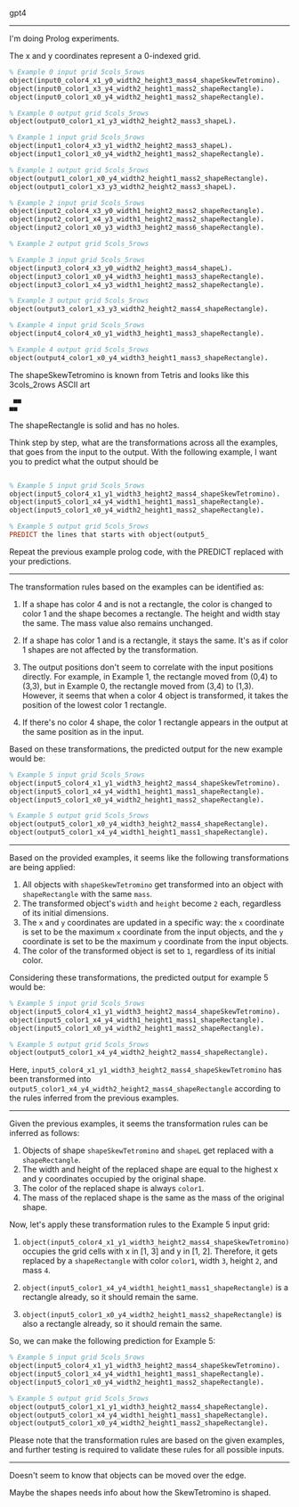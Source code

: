 gpt4

---

I'm doing Prolog experiments.


The x and y coordinates represent a 0-indexed grid.


```prolog
% Example 0 input grid 5cols_5rows
object(input0_color4_x1_y0_width2_height3_mass4_shapeSkewTetromino).
object(input0_color1_x3_y4_width2_height1_mass2_shapeRectangle).
object(input0_color1_x0_y4_width2_height1_mass2_shapeRectangle).

% Example 0 output grid 5cols_5rows
object(output0_color1_x1_y3_width2_height2_mass3_shapeL).

% Example 1 input grid 5cols_5rows
object(input1_color4_x3_y1_width2_height2_mass3_shapeL).
object(input1_color1_x0_y4_width2_height1_mass2_shapeRectangle).

% Example 1 output grid 5cols_5rows
object(output1_color1_x0_y4_width2_height1_mass2_shapeRectangle).
object(output1_color1_x3_y3_width2_height2_mass3_shapeL).

% Example 2 input grid 5cols_5rows
object(input2_color4_x3_y0_width1_height2_mass2_shapeRectangle).
object(input2_color1_x4_y3_width1_height2_mass2_shapeRectangle).
object(input2_color1_x0_y3_width3_height2_mass6_shapeRectangle).

% Example 2 output grid 5cols_5rows

% Example 3 input grid 5cols_5rows
object(input3_color4_x3_y0_width2_height3_mass4_shapeL).
object(input3_color1_x0_y4_width3_height1_mass3_shapeRectangle).
object(input3_color1_x4_y3_width1_height2_mass2_shapeRectangle).

% Example 3 output grid 5cols_5rows
object(output3_color1_x3_y3_width2_height2_mass4_shapeRectangle).

% Example 4 input grid 5cols_5rows
object(input4_color4_x0_y1_width3_height1_mass3_shapeRectangle).

% Example 4 output grid 5cols_5rows
object(output4_color1_x0_y4_width3_height1_mass3_shapeRectangle).
```

The shapeSkewTetromino is known from Tetris and looks like this 3cols_2rows ASCII art
```
 ■■
■■ 
```

The shapeRectangle is solid and has no holes.


Think step by step, what are the transformations across all the examples, that goes from the input to the output.
With the following example, I want you to predict what the output should be


```prolog

% Example 5 input grid 5cols_5rows
object(input5_color4_x1_y1_width3_height2_mass4_shapeSkewTetromino).
object(input5_color1_x4_y4_width1_height1_mass1_shapeRectangle).
object(input5_color1_x0_y4_width2_height1_mass2_shapeRectangle).

% Example 5 output grid 5cols_5rows
PREDICT the lines that starts with object(output5_
```
Repeat the previous example prolog code, with the PREDICT replaced with your predictions.


---

The transformation rules based on the examples can be identified as:

1. If a shape has color 4 and is not a rectangle, the color is changed to color 1 and the shape becomes a rectangle. The height and width stay the same. The mass value also remains unchanged.

2. If a shape has color 1 and is a rectangle, it stays the same. It's as if color 1 shapes are not affected by the transformation.

3. The output positions don't seem to correlate with the input positions directly. For example, in Example 1, the rectangle moved from (0,4) to (3,3), but in Example 0, the rectangle moved from (3,4) to (1,3). However, it seems that when a color 4 object is transformed, it takes the position of the lowest color 1 rectangle.

4. If there's no color 4 shape, the color 1 rectangle appears in the output at the same position as in the input.

Based on these transformations, the predicted output for the new example would be:

```prolog
% Example 5 input grid 5cols_5rows
object(input5_color4_x1_y1_width3_height2_mass4_shapeSkewTetromino).
object(input5_color1_x4_y4_width1_height1_mass1_shapeRectangle).
object(input5_color1_x0_y4_width2_height1_mass2_shapeRectangle).

% Example 5 output grid 5cols_5rows
object(output5_color1_x0_y4_width3_height2_mass4_shapeRectangle).
object(output5_color1_x4_y4_width1_height1_mass1_shapeRectangle).
```

---

Based on the provided examples, it seems like the following transformations are being applied:

1. All objects with `shapeSkewTetromino` get transformed into an object with `shapeRectangle` with the same `mass`.
2. The transformed object's `width` and `height` become `2` each, regardless of its initial dimensions.
3. The `x` and `y` coordinates are updated in a specific way: the `x` coordinate is set to be the maximum `x` coordinate from the input objects, and the `y` coordinate is set to be the maximum `y` coordinate from the input objects.
4. The color of the transformed object is set to `1`, regardless of its initial color.

Considering these transformations, the predicted output for example 5 would be:

```prolog
% Example 5 input grid 5cols_5rows
object(input5_color4_x1_y1_width3_height2_mass4_shapeSkewTetromino).
object(input5_color1_x4_y4_width1_height1_mass1_shapeRectangle).
object(input5_color1_x0_y4_width2_height1_mass2_shapeRectangle).

% Example 5 output grid 5cols_5rows
object(output5_color1_x4_y4_width2_height2_mass4_shapeRectangle).
```

Here, `input5_color4_x1_y1_width3_height2_mass4_shapeSkewTetromino` has been transformed into `output5_color1_x4_y4_width2_height2_mass4_shapeRectangle` according to the rules inferred from the previous examples.

---

Given the previous examples, it seems the transformation rules can be inferred as follows:

1. Objects of shape `shapeSkewTetromino` and `shapeL` get replaced with a `shapeRectangle`.
2. The width and height of the replaced shape are equal to the highest x and y coordinates occupied by the original shape.
3. The color of the replaced shape is always `color1`.
4. The mass of the replaced shape is the same as the mass of the original shape.

Now, let's apply these transformation rules to the Example 5 input grid:

1. `object(input5_color4_x1_y1_width3_height2_mass4_shapeSkewTetromino)` occupies the grid cells with x in [1, 3] and y in [1, 2]. Therefore, it gets replaced by a `shapeRectangle` with color `color1`, width `3`, height `2`, and mass `4`.

2. `object(input5_color1_x4_y4_width1_height1_mass1_shapeRectangle)` is a rectangle already, so it should remain the same.

3. `object(input5_color1_x0_y4_width2_height1_mass2_shapeRectangle)` is also a rectangle already, so it should remain the same.

So, we can make the following prediction for Example 5:

```prolog
% Example 5 input grid 5cols_5rows
object(input5_color4_x1_y1_width3_height2_mass4_shapeSkewTetromino).
object(input5_color1_x4_y4_width1_height1_mass1_shapeRectangle).
object(input5_color1_x0_y4_width2_height1_mass2_shapeRectangle).

% Example 5 output grid 5cols_5rows
object(output5_color1_x1_y1_width3_height2_mass4_shapeRectangle).
object(output5_color1_x4_y4_width1_height1_mass1_shapeRectangle).
object(output5_color1_x0_y4_width2_height1_mass2_shapeRectangle).
```

Please note that the transformation rules are based on the given examples, and further testing is required to validate these rules for all possible inputs.

---

Doesn't seem to know that objects can be moved over the edge.

Maybe the shapes needs info about how the SkewTetromino is shaped.


